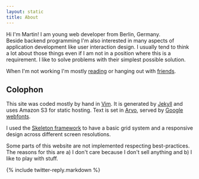 ```yaml
---
layout: static
title: About
---
```


Hi I'm Martin! I am young web developer from Berlin, Germany.<br>
Beside backend programming I'm also interested in many aspects of application
development like user interaction design. I usually tend to think a lot about those things
even if I am not in a position where this is a requirement.
I like to solve problems with their simplest possible solution.

When I'm not working I'm mostly [reading](http://www.readability.com/mklappstuhl/archives)
or hanging out with [friends](http://facebook.com/martinklepsch).

## Colophon
This site was coded mostly by hand in [Vim](http://www.vim.org/).
It is generated by [Jekyll](http://jekyllrb.com) and uses Amazon S3 for static hosting.
Text is set in [Arvo](http://www.google.com/webfonts/specimen/Arvo),
served by [Google webfonts](http://www.google.com/webfonts).

I used the [Skeleton framework](http://getskeleton.com) to have a basic grid system and
a responsive design across different screen resolutions.

Some parts of this website are not implemented respecting best-practices. The reasons for
this are a) I don't care because I don't sell anything and b) I like to play with stuff.

{% include twitter-reply.markdown %}
